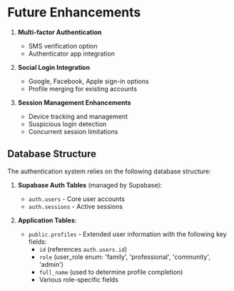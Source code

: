 
# Future Enhancements

1. **Multi-factor Authentication**
   - SMS verification option
   - Authenticator app integration

2. **Social Login Integration**
   - Google, Facebook, Apple sign-in options
   - Profile merging for existing accounts

3. **Session Management Enhancements**
   - Device tracking and management
   - Suspicious login detection
   - Concurrent session limitations

## Database Structure

The authentication system relies on the following database structure:

1. **Supabase Auth Tables** (managed by Supabase):
   - `auth.users` - Core user accounts
   - `auth.sessions` - Active sessions

2. **Application Tables**:
   - `public.profiles` - Extended user information with the following key fields:
     - `id` (references `auth.users.id`)
     - `role` (user_role enum: 'family', 'professional', 'community', 'admin')
     - `full_name` (used to determine profile completion)
     - Various role-specific fields
